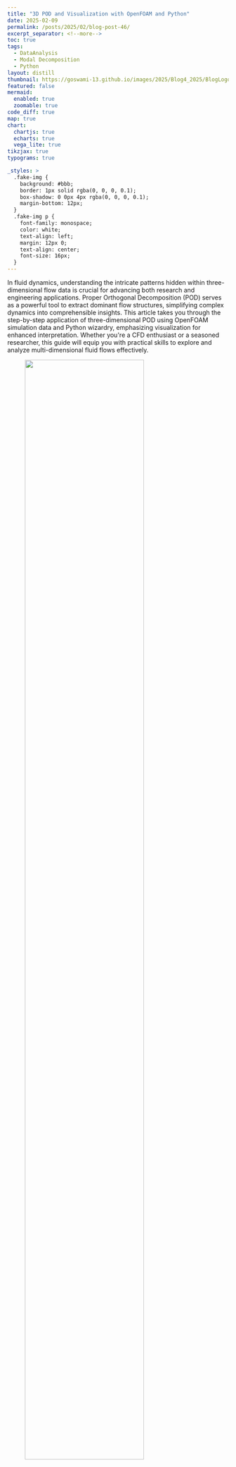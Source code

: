 ```yaml
---
title: "3D POD and Visualization with OpenFOAM and Python"
date: 2025-02-09
permalink: /posts/2025/02/blog-post-46/
excerpt_separator: <!--more-->
toc: true
tags:
  - DataAnalysis
  - Modal Decomposition
  - Python
layout: distill
thumbnail: https://goswami-13.github.io/images/2025/Blog4_2025/BlogLogo.gif
featured: false
mermaid:
  enabled: true
  zoomable: true
code_diff: true
map: true
chart:
  chartjs: true
  echarts: true
  vega_lite: true
tikzjax: true
typograms: true

_styles: >
  .fake-img {
    background: #bbb;
    border: 1px solid rgba(0, 0, 0, 0.1);
    box-shadow: 0 0px 4px rgba(0, 0, 0, 0.1);
    margin-bottom: 12px;
  }
  .fake-img p {
    font-family: monospace;
    color: white;
    text-align: left;
    margin: 12px 0;
    text-align: center;
    font-size: 16px;
  }
---
```


In fluid dynamics, understanding the intricate patterns hidden within three-dimensional flow data is crucial for advancing both research and engineering applications. Proper Orthogonal Decomposition (POD) serves as a powerful tool to extract dominant flow structures, simplifying complex dynamics into comprehensible insights. This article takes you through the step-by-step application of three-dimensional POD using OpenFOAM simulation data and Python wizardry, emphasizing visualization for enhanced interpretation. Whether you're a CFD enthusiast or a seasoned researcher, this guide will equip you with practical skills to explore and analyze multi-dimensional fluid flows effectively.

<figure>
<img src="https://goswami-13.github.io/images/2025/Blog4_2025/BlogLogo.gif" width="80%"/>
</figure>

<!--more-->

Understanding the spatio-temporal dynamics of fluid flow is a cornerstone of Computational Fluid Dynamics (CFD) analysis. Proper Orthogonal Decomposition (POD) is a widely-used technique for uncovering dominant flow structures in complex datasets, offering a gateway to simplifying and interpreting intricate flow dynamics. In this blog, we dive into the application of 3D POD using OpenFOAM simulation data, processed using Python and visualized with ParaView. By transforming CFD results into insightful visual patterns, this approach enhances our ability to analyze and comprehend multi-dimensional fluid behavior.

This article builds upon the methodology discussed in my previous blog - [Extracting 3D Snapshots from OpenFOAM for Modal Decomposition Analysis](https://medium.com/gitconnected/extracting-3d-snapshots-from-openfoam-for-modal-decomposition-analysis-72e8877eb7ed). There, we explored how to gather and preprocess simulation snapshots, a critical first step for modal analysis techniques like POD. Now, we take the next leap, leveraging those extracted snapshots to perform a full 3D POD analysis and create visualizations that bring flow structures to life. If you've followed the steps outlined earlier, you're well-prepared to embark on this deeper dive into flow decomposition and visualization.

If you're new to modal decomposition or OpenFOAM, I recommend checking out my [previous articles](https://medium.com/stackademic/unveiling-the-secrets-of-flow-a-mathematical-introduction-to-proper-orthogonal-decomposition-4fe5204cca8a), which provide a solid foundation in the POD methodology and its underlying mathematical principles.

In this tutorial, we'll once again explore the dynamics of three-dimensional flow around a square cylinder at a Reynolds number of 260. For your convenience, a reference case setup is available [here](https://github.com/goswami-13/3D_SquareCylinder.git).

Lets Begin!!!

# 3D Proper Orthogonal Decomposition

In my previous article, we explored the process of extracting 3D snapshots from OpenFOAM simulations and preparing the data for modal decomposition analysis. As part of that workflow, we assembled a matrix, `data_Vort`, which will serve as the foundation for our POD analysis in this tutorial. Now, let’s dive back in by opening a Jupyter Notebook and importing the necessary modules.

```python
import matplotlib.colors
import matplotlib.pyplot as plt
import numpy as np
import pandas as pd
import fluidfoam as fl ### Most Important
import scipy as sp
from matplotlib.colors import ListedColormap
import os
import io
import pyvista as pv
%matplotlib inline
plt.rcParams.update({'font.size' : 18, 'font.family' : 'Times New Roman', "text.usetex": True})
```

Next, we’ll assign the necessary path variables and define the data matrix:

```python
# Path variables
Path = 'E:/Blog_Posts/Simulations/3D_Bai/'

# Constants
d = 0.1
Ub = 0.039
```

At this stage, we'll import the `data_Vort` matrix and verify its shape:

```python
# Import matrix
data_Vort = np.load(Path + 'VortZ.npy')

# Check matrix shape
data_Vort.shape
### OUTPUT
### (624537, 161)
```

The matrix shape reveals the spatial and temporal degrees of freedom in our dataset. Here, the 3D mesh consists of 624,537 elements with 161 time-varying snapshots for analysis. Understanding the structure of your dataset is crucial for ensuring accurate and efficient modal decomposition!

For this tutorial, I will use [MODULO](https://modulo.readthedocs.io/en/latest/intro.html), a cutting-edge software developed at the von Karman Institute for performing advanced data-driven decompositions. While initially designed for Multiscale Proper Orthogonal Decomposition (mPOD), MODULO has evolved to support a wide array of methods, including POD, SPOD, DFT, DMD, and more. Its standout feature is its efficiency: it processes large datasets by dividing them into manageable chunks, making it perfect for high-complexity applications. Furthermore, MODULO excels at handling non-uniform meshes through its weighted inner product approach, ensuring precise results.

If you'd like to learn more about MODULO, check out my earlier article [here](https://levelup.gitconnected.com/data-driven-modal-analysis-with-modulo-and-openfoam-1052dc200114).

Let’s now import the MODULO package into our notebook:

```python
from modulo_vki import ModuloVKI
```

Next, let’s initialize MODULO:

```python
# Initialize MODULO object
m = ModuloVKI(data=np.nan_to_num(data_Vort), n_Modes=50)
```

This initialization configures the data_Vort matrix to be read into the MODULO POD class, specifying that the first 50 modes will be extracted from the dataset. Using MODULO, we’ll now compute POD with the Singular Value Decomposition (SVD) method, which is particularly well-suited for smaller datasets due to its generality and efficiency.

```python
# POD via svd
Phi_P, Psi_P, Sigma_P = m.compute_POD_svd()

# Check matrix shapes
Phi_P.shape, Psi_P.shape, Sigma_P.shape
### OUTPUT
### ((624537, 50), (161, 50), (50,))
```

With POD successfully performed, we can now visualize the energy content of each POD mode along with the cumulative energy to gain insights into how energy is distributed across the modes.

```python
Energy = np.zeros((len(Sigma_P),1))
for i in np.arange(0,len(Sigma_P)):
    Energy[i] = Sigma_P[i]/np.sum(Sigma_P)

X_Axis = np.arange(Energy.shape[0])
heights = Energy[:,0]

fig, axes = plt.subplots(1, 2, figsize = (12,4))
ax = axes[0]
ax.plot(Energy, marker = 'o', markerfacecolor = 'none', markeredgecolor = 'k', ls='-', color = 'k')
ax.set_xlabel('Modes')
ax.set_ylabel('Energy Content')

ax = axes[1]
cumulative = np.cumsum(Sigma_P)/np.sum(Sigma_P)
ax.plot(cumulative, marker = 'o', markerfacecolor = 'none', markeredgecolor = 'k', ls='-', color = 'k')
ax.set_xlabel('Modes')
ax.set_ylabel('Cumulative Energy')

plt.show()
```

<figure>
<img src="https://goswami-13.github.io/images/2025/Blog4_2025/Energy.jpeg" width="80%"/>
</figure>

This plot illustrates that the first 10 POD modes capture approximately 67% of the total energy, indicating that a significant portion of the flow dynamics can be effectively represented with these modes. By focusing on these dominant modes, we achieve a substantial reduction in the dimensionality of the dataset, which simplifies further analysis and computational modeling. Such dimensionality reduction is especially valuable in scenarios where computational resources are limited or when developing reduced-order models (ROMs) for real-time simulations or control systems. Moreover, these modes often correspond to the most physically meaningful flow structures, allowing researchers to gain deeper insights into the underlying dynamics without being overwhelmed by less significant variations. This balance between accuracy and efficiency makes POD a powerful tool for analyzing complex fluid flows.

# 3D POD Visualization

To visualize the POD output in 3D, we’ll use a combination of Python and ParaView. Python will be utilized to write the first 10 POD modes into a VTK file, which can then be opened in ParaView for detailed visualization. As a first step, we’ll read in the first snapshot from the simulation to serve as the base VTK file into which our output will be written:

```python
# File location to write a VTK File
WhereWrite = 'E:/Blog_Posts/Simulations/3D_Bai/postProcessing/'

# First snapshot, base file
WriteFile = pv.read(Surfaces + Files[0] + '/internal.vtu')

WriteFile
```

<figure>
<img src="https://goswami-13.github.io/images/2025/Blog4_2025/OUTPUT1.png" width="80%"/>
</figure>

Next, we’ll proceed to write the first 10 POD modes into this file for visualization.

```python
Mode0 = Phi_P[:,0]*(d/Ub)
Mode1 = Phi_P[:,1]*(d/Ub)
Mode2 = Phi_P[:,2]*(d/Ub)
Mode3 = Phi_P[:,3]*(d/Ub)
Mode4 = Phi_P[:,4]*(d/Ub)
Mode5 = Phi_P[:,5]*(d/Ub)
Mode6 = Phi_P[:,6]*(d/Ub)
Mode7 = Phi_P[:,7]*(d/Ub)
Mode8 = Phi_P[:,8]*(d/Ub)
Mode9 = Phi_P[:,9]*(d/Ub)
Mode10 = Phi_P[:,10]*(d/Ub)

WriteFile.point_data['Mode0'] = Mode0
WriteFile.point_data['Mode1'] = Mode1
WriteFile.point_data['Mode2'] = Mode2
WriteFile.point_data['Mode3'] = Mode3
WriteFile.point_data['Mode4'] = Mode4
WriteFile.point_data['Mode5'] = Mode5
WriteFile.point_data['Mode6'] = Mode6
WriteFile.point_data['Mode7'] = Mode7
WriteFile.point_data['Mode8'] = Mode8
WriteFile.point_data['Mode9'] = Mode9
WriteFile.point_data['Mode10'] = Mode10

WriteFile.save(WhereWrite + 'Visualize_Final.vtu')

WriteFile
```

<figure>
<img src="https://goswami-13.github.io/images/2025/Blog4_2025/OUTPUT2.png" width="80%"/>
</figure>

*PS: Don’t worry about the `.vtu` extension—it’s simply a VTK file!*

Now, let’s open this VTK file in ParaView. Once loaded, it should look something like this:

<figure>
<img src="https://goswami-13.github.io/images/2025/Blog4_2025/Paraview1.png" width="80%"/>
</figure>

To visualize the modes, navigate to **Filters -> Common -> Contour**. Specify the appropriate ranges for the iso-surfaces and add a square cylinder representation by selecting **Sources -> Geometric Shapes -> Box**. The first mode should appear as follows:

<figure>
<img src="https://goswami-13.github.io/images/2025/Blog4_2025/MODE1.png" width="80%"/>
</figure>

Similarly, you can visualize the first six modes:

<img src="https://goswami-13.github.io/images/2025/Blog4_2025/M1.jpeg" width="49%"/><img src="https://goswami-13.github.io/images/2025/Blog4_2025/M2.jpeg" width="49%"/>

<img src="https://goswami-13.github.io/images/2025/Blog4_2025/M3.jpeg" width="49%"/><img src="https://goswami-13.github.io/images/2025/Blog4_2025/M4.jpeg" width="49%"/>

<img src="https://goswami-13.github.io/images/2025/Blog4_2025/M5.jpeg" width="49%"/><img src="https://goswami-13.github.io/images/2025/Blog4_2025/M6.jpeg" width="49%"/>

3D visualization provides valuable insights into the spanwise vortex activity within the system. Exploring these 3D instabilities and understanding the three-dimensionality of the flow is crucial for characterizing the dynamics of this configuration.

Next, we’ll take a 2D slice of the data to analyze in Python. While ParaView is excellent for visualizing flow structures, Python offers greater control over the output, making it ideal for detailed analysis. To create a slice, use **Filters -> Common -> Slice** and define a 2D slice along the Z-direction:

<figure>
<img src="https://goswami-13.github.io/images/2025/Blog4_2025/Paraview2.png" width="80%"/>
</figure>

Once the slice is created, save it by selecting **File -> Save Data** and choosing `VTK PolyData File (*.vtp)` as the file format.

Finally, we’ll read this slice back into our Jupyter Notebook and extract the modes for further analysis:

```python
# Read 2D slice
Data2D = pv.read(WhereWrite + 'Slice1.vtp')
grid = Data2D.points
x = grid[:,0]
y = grid[:,1]
z = grid[:,2]
rows, columns = np.shape(grid)

# Extract Modes
Mode1 = Data2D.point_data['Mode1']
Mode2 = Data2D.point_data['Mode2']
Mode3 = Data2D.point_data['Mode3']
Mode4 = Data2D.point_data['Mode4']
Mode5 = Data2D.point_data['Mode5']
Mode6 = Data2D.point_data['Mode6']
```

Now, using simple Python plotting routines, we can visualize the first six modes on this 2D slice:

<figure>
<img src="https://goswami-13.github.io/images/2025/Blog4_2025/First6Modes_POD.jpeg" width="80%"/>
</figure>

In this tutorial, we explored how to apply Proper Orthogonal Decomposition (POD) to analyze 3D fluid flow data from OpenFOAM simulations. By leveraging MODULO for efficient mode extraction and Python for visualization, we were able to gain valuable insights into the flow's dominant structures and energy distribution. We also demonstrated how to visualize these modes in both 3D using ParaView and in 2D slices for more detailed analysis. The combination of these tools provides a powerful approach for investigating complex flow phenomena, offering both clarity and computational efficiency.
